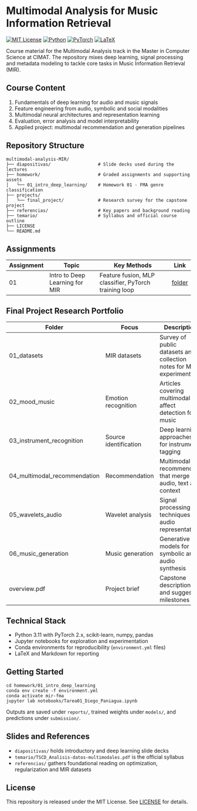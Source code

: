 # Multimodal Analysis for Music Information Retrieval

[![MIT License](https://img.shields.io/badge/License-MIT-blue.svg)](LICENSE)
[![Python](https://img.shields.io/badge/Python-3.11-3776AB.svg?logo=python&logoColor=white)](https://www.python.org/)
[![PyTorch](https://img.shields.io/badge/PyTorch-2.x-EE4C2C.svg?logo=pytorch&logoColor=white)](https://pytorch.org/)
[![LaTeX](https://img.shields.io/badge/Docs-LaTeX-008080.svg)](https://www.latex-project.org/)

Course material for the Multimodal Analysis track in the Master in Computer Science at CIMAT. The repository mixes deep learning, signal processing and metadata modeling to tackle core tasks in Music Information Retrieval (MIR).

## Course Content

1. Fundamentals of deep learning for audio and music signals
2. Feature engineering from audio, symbolic and social modalities
3. Multimodal neural architectures and representation learning
4. Evaluation, error analysis and model interpretability
5. Applied project: multimodal recommendation and generation pipelines

## Repository Structure

```
multimodal-analysis-MIR/
├── diapositivas/                  # Slide decks used during the lectures
├── homework/                      # Graded assignments and supporting assets
│   └── 01_intro_deep_learning/    # Homework 01 - FMA genre classification
├── projects/
│   └── final_project/             # Research survey for the capstone project
├── referencias/                   # Key papers and background reading
├── temario/                       # Syllabus and official course outline
├── LICENSE
└── README.md
```

## Assignments

| Assignment | Topic | Key Methods | Link |
|------------|-------|-------------|------|
| 01 | Intro to Deep Learning for MIR | Feature fusion, MLP classifier, PyTorch training loop | [folder](./homework/01_intro_deep_learning/) |

## Final Project Research Portfolio

| Folder | Focus | Description |
|--------|-------|-------------|
| 01_datasets | MIR datasets | Survey of public datasets and collection notes for MIR experiments |
| 02_mood_music | Emotion recognition | Articles covering multimodal affect detection for music |
| 03_instrument_recognition | Source identification | Deep learning approaches for instrument tagging |
| 04_multimodal_recommendation | Recommendation | Multimodal recommenders that merge audio, text and context |
| 05_wavelets_audio | Wavelet analysis | Signal processing techniques for audio representation |
| 06_music_generation | Music generation | Generative models for symbolic and audio synthesis |
| overview.pdf | Project brief | Capstone description and suggested milestones |

## Technical Stack

- Python 3.11 with PyTorch 2.x, scikit-learn, numpy, pandas
- Jupyter notebooks for exploration and experimentation
- Conda environments for reproducibility (`environment.yml` files)
- LaTeX and Markdown for reporting

## Getting Started

```
cd homework/01_intro_deep_learning
conda env create -f environment.yml
conda activate mir-fma
jupyter lab notebooks/Tarea01_Diego_Paniagua.ipynb
```

Outputs are saved under `reports/`, trained weights under `models/`, and predictions under `submission/`.

## Slides and References

- `diapositivas/` holds introductory and deep learning slide decks
- `temario/TSCD_Analisis-datos-multimodales.pdf` is the official syllabus
- `referencias/` gathers foundational reading on optimization, regularization and MIR datasets

## License

This repository is released under the MIT License. See [LICENSE](LICENSE) for details.
